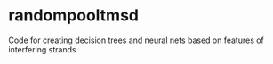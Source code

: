 # randompooltmsd
Code for creating decision trees and neural nets based on features of interfering strands
